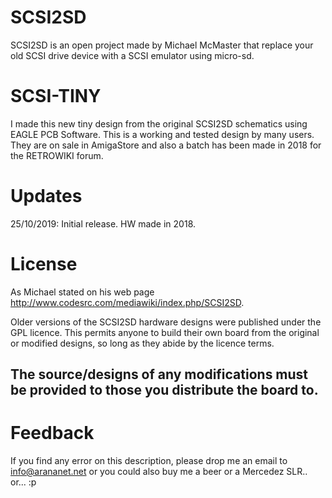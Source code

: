# SCSI2SD

SCSI2SD is an open project made by Michael McMaster that replace your old SCSI drive device with a SCSI emulator using micro-sd.

# SCSI-TINY

I made this new tiny design from the original SCSI2SD schematics using EAGLE PCB Software. This is a working and tested design by many users. They are on sale in AmigaStore and also a batch has been made in 2018 for the RETROWIKI forum.

# Updates

25/10/2019: Initial release. HW made in 2018.

# License

As Michael stated on his web page http://www.codesrc.com/mediawiki/index.php/SCSI2SD.

Older versions of the SCSI2SD hardware designs were published under the GPL licence. This permits anyone to build their own board from the original or modified designs, so long as they abide by the licence terms.

## The source/designs of any modifications must be provided to those you distribute the board to.

# Feedback

If you find any error on this description, please drop me an email to info@arananet.net or you could also buy me a beer or a Mercedez SLR.. or... :p

